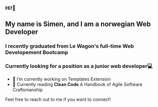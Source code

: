 ### Hi!👋
## My name is Simen, and I am a norwegian Web Developer 
### I recently graduated from Le Wagon's full-time Web Developement Bootcamp 
### Currently looking for a position as a junior web developer💻 

- 🔭 I’m currently working on Templates Extension
- 🌱 Currently reading **Clean Code** A Handbook of Agile Software Craftsmanship

Feel free to reach out to me if you want to connect! 



<!--
**Pimrocket/Pimrocket** is a ✨ _special_ ✨ repository because its `README.md` (this file) appears on your GitHub profile.

Here are some ideas to get you started:

- 🔭 I’m currently working on Templates Extension
- 🌱 Currently reading **Clean Code** A Handbook of Agile Software Craftsmanship
- 👯 I’m looking to collaborate on ...
- 🤔 I’m looking for help with ...
- 💬 Ask me about ...
- 📫 How to reach me: simen.w.@hotmail.com 
- 😄 Pronouns: ...
- ⚡ Fun fact: ...
-->
